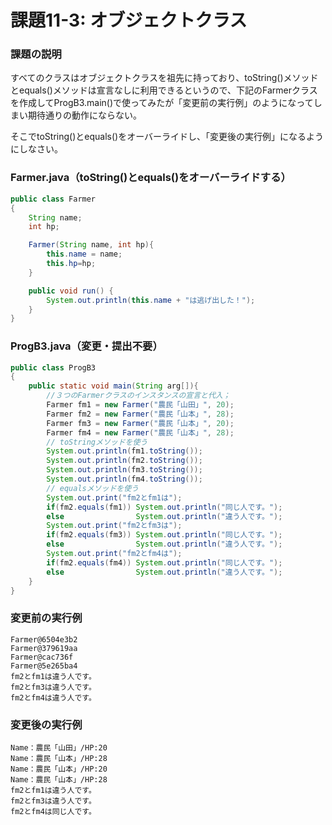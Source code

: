 # 課題11-3: オブジェクトクラス

### 課題の説明
すべてのクラスはオブジェクトクラスを祖先に持っており、toString()メソッドとequals()メソッドは宣言なしに利用できるというので、下記のFarmerクラスを作成してProgB3.main()で使ってみたが「変更前の実行例」のようになってしまい期待通りの動作にならない。

そこでtoString()とequals()をオーバーライドし、「変更後の実行例」になるようにしなさい。

### Farmer.java（toString()とequals()をオーバーライドする）
```java
public class Farmer
{
    String name;
    int hp;

    Farmer(String name, int hp){
        this.name = name;
        this.hp=hp;
    }

    public void run() {
        System.out.println(this.name + "は逃げ出した！");
    }
}
```

### ProgB3.java（変更・提出不要）
```java
public class ProgB3
{
    public static void main(String arg[]){ 
        //３つのFarmerクラスのインスタンスの宣言と代入；
        Farmer fm1 = new Farmer("農民「山田」", 20);
        Farmer fm2 = new Farmer("農民「山本」", 28);
        Farmer fm3 = new Farmer("農民「山本」", 20);
        Farmer fm4 = new Farmer("農民「山本」", 28);
        // toStringメソッドを使う
        System.out.println(fm1.toString());
        System.out.println(fm2.toString());
        System.out.println(fm3.toString());
        System.out.println(fm4.toString());
        // equalsメソッドを使う
        System.out.print("fm2とfm1は");
        if(fm2.equals(fm1)) System.out.println("同じ人です。");
        else                System.out.println("違う人です。");
        System.out.print("fm2とfm3は");
        if(fm2.equals(fm3)) System.out.println("同じ人です。");
        else                System.out.println("違う人です。");
        System.out.print("fm2とfm4は");
        if(fm2.equals(fm4)) System.out.println("同じ人です。");
        else                System.out.println("違う人です。");
    }
}
```

### 変更前の実行例
```
Farmer@6504e3b2
Farmer@379619aa
Farmer@cac736f
Farmer@5e265ba4
fm2とfm1は違う人です。
fm2とfm3は違う人です。
fm2とfm4は違う人です。
```

### 変更後の実行例
```
Name：農民「山田」/HP:20
Name：農民「山本」/HP:28
Name：農民「山本」/HP:20
Name：農民「山本」/HP:28
fm2とfm1は違う人です。
fm2とfm3は違う人です。
fm2とfm4は同じ人です。
```
